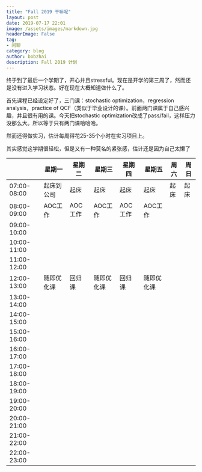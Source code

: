 ```yaml
---
title: "Fall 2019 干嘛呢"
layout: post
date: 2019-07-17 22:01
image: /assets/images/markdown.jpg
headerImage: False
tag:
- 闲聊
category: blog
author: bobzhai
description: Fall 2019 计划
---
```


终于到了最后一个学期了，开心并且stressful。现在是开学的第三周了，然而还是没有进入学习状态。好在现在大概知道做什么了。

首先课程已经设定好了，三门课：stochastic optimization，regression analysis，practice of QCF（类似于毕业设计的课）。前面两门课属于自己感兴趣，并且很有用的课。今天把stochastic optimization改成了pass/fail，这样压力没那么大。所以等于只有两门课哈哈哈。

然而还得做实习，估计每周得花25-35个小时在实习项目上。

其实感觉这学期很轻松，但是又有一种莫名的紧张感，估计还是因为自己太懒了

|             | 星期一     | 星期二  | 星期三     | 星期四  | 星期五     | 周六 | 周日 |
| ----------- | ---------- | ------- | ---------- | ------- | ---------- | ---- | ---- |
| 07:00-08:00 | 起床到公司 | 起床    | 起床       | 起床    | 起床       | 起床 | 起床 |
| 08:00-09:00 | AOC工作    | AOC工作 | AOC工作    | AOC工作 | AOC工作    |      |      |
| 09:00-10:00 |            |         |            |         |            |      |      |
| 10:00-11:00 |            |         |            |         |            |      |      |
| 11:00-12:00 |            |         |            |         |            |      |      |
| 12:00-13:00 | 随即优化课 | 回归课  | 随即优化课 | 回归课  | 随即优化课 |      |      |
| 13:00-14:00 |            |         |            |         |            |      |      |
| 14:00-15:00 |            |         |            |         |            |      |      |
| 15:00-16:00 |            |         |            |         |            |      |      |
| 16:00-17:00 |            |         |            |         |            |      |      |
| 17:00-18:00 |            |         |            |         |            |      |      |
| 18:00-19:00 |            |         |            |         |            |      |      |
| 19:00-20:00 |            |         |            |         |            |      |      |
| 20:00-21:00 |            |         |            |         |            |      |      |
| 21:00-22:00 |            |         |            |         |            |      |      |
| 22:00-23:00 |            |         |            |         |            |      |      |

